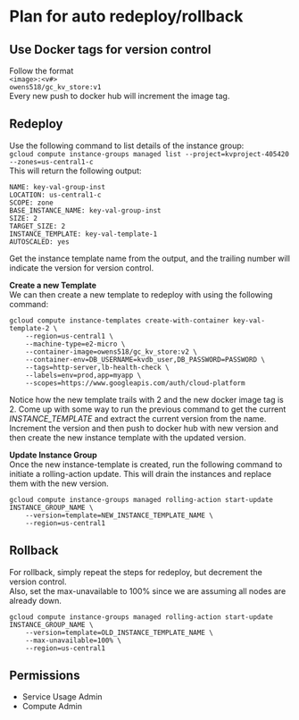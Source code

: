 # Plan for auto redeploy/rollback

## Use Docker tags for version control
Follow the format<br>
```<image>:<v#>```<br>
```owens518/gc_kv_store:v1```<br>
Every new push to docker hub will increment the image tag.

## Redeploy
Use the following command to list details of the instance group:<br>
```gcloud compute instance-groups managed list --project=kvproject-405420 --zones=us-central1-c```<br>
This will return the following output:
```
NAME: key-val-group-inst
LOCATION: us-central1-c
SCOPE: zone
BASE_INSTANCE_NAME: key-val-group-inst
SIZE: 2
TARGET_SIZE: 2
INSTANCE_TEMPLATE: key-val-template-1
AUTOSCALED: yes
```
Get the instance template name from the output, and the trailing number will indicate the version for version control.

**Create a new Template**<br>
We can then create a new template to redeploy with using the following command:<br>
```
gcloud compute instance-templates create-with-container key-val-template-2 \
    --region=us-central1 \
    --machine-type=e2-micro \
    --container-image=owens518/gc_kv_store:v2 \
    --container-env=DB_USERNAME=kvdb_user,DB_PASSWORD=PASSWORD \
    --tags=http-server,lb-health-check \
    --labels=env=prod,app=myapp \
    --scopes=https://www.googleapis.com/auth/cloud-platform
```
Notice how the new template trails with 2 and the new docker image tag is 2.
Come up with some way to run the previous command to get the current _INSTANCE_TEMPLATE_ and extract the current version from the name.
Increment the version and then push to docker hub with new version and then create the new instance template with the updated version.

**Update Instance Group**<br>
Once the new instance-template is created, run the following command to initiate a rolling-action update.
This will drain the instances and replace them with the new version.<br>
```
gcloud compute instance-groups managed rolling-action start-update INSTANCE_GROUP_NAME \
    --version=template=NEW_INSTANCE_TEMPLATE_NAME \
    --region=us-central1

```

## Rollback
For rollback, simply repeat the steps for redeploy, but decrement the version control.<br>
Also, set the max-unavailable to 100% since we are assuming all nodes are already down.
```
gcloud compute instance-groups managed rolling-action start-update INSTANCE_GROUP_NAME \
    --version=template=OLD_INSTANCE_TEMPLATE_NAME \
    --max-unavailable=100% \
    --region=us-central1

```

## Permissions
* Service Usage Admin
* Compute Admin
